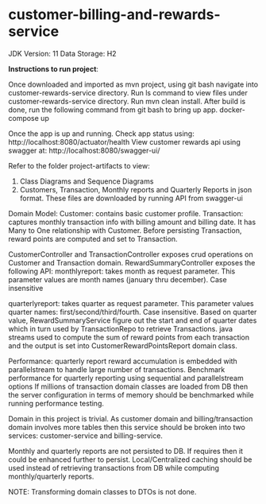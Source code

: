 # customer-billing-and-rewards-service

JDK Version: 11
Data Storage: H2

**Instructions to run project**:

Once downloaded and imported as mvn project, using git bash navigate into customer-rewards-service directory.
Run ls command to view files under customer-rewards-service directory.
Run mvn clean install.
After build is done, run the following command from git bash to bring up app. 
docker-compose up

Once the app is up and running. Check app status using: http://localhost:8080/actuator/health
View customer rewards api using swagger at: http://localhost:8080/swagger-ui/

Refer to the folder project-artifacts to view:
1. Class Diagrams and Sequence Diagrams
2. Customers, Transaction, Monthly reports and Quarterly Reports in json format. These files are downloaded by running API from swagger-ui

Domain Model:
Customer: contains basic customer profile.
Transaction: captures monthly transaction info with billing amount and billing date. It has Many to One relationship with Customer.
Before persisting Transaction, reward points are computed and set to Transaction.

CustomerController and TransactionController exposes crud operations on Customer and Transaction domain.
RewardSummaryController exposes the following API:
monthlyreport: takes month as request parameter. This parameter values are month names (january thru december). Case insensitive

quarterlyreport: takes quarter as request parameter. This parameter values quarter names: first/second/third/fourth. Case insensitive.
Based on quarter value, RewardSummaryService figure out the start and end of quarter dates which in turn used by TransactionRepo to retrieve Transactions.
java streams used to compute the sum of reward points from each transaction and the output is set into CustomerRewardPointsReport domain class.

Performance: quarterly report reward accumulation is embedded with parallelstream to handle large number of transactions.
Benchmark performance for quarterly reporting using sequential and parallelstream options
If millions of transaction domain classes are loaded from DB then the server configuration in terms of memory should be
benchmarked while running performance testing.

Domain in this project is trivial. As customer domain and billing/transaction domain involves more tables then this service
should be broken into two services: customer-service and billing-service.

Monthly and quarterly reports are not persisted to DB. If requires then it could be enhanced further to persist.
Local/Centralized caching should be used instead of retrieving transactions from DB while computing monthly/quarterly reports.

NOTE: Transforming domain classes to DTOs is not done.

